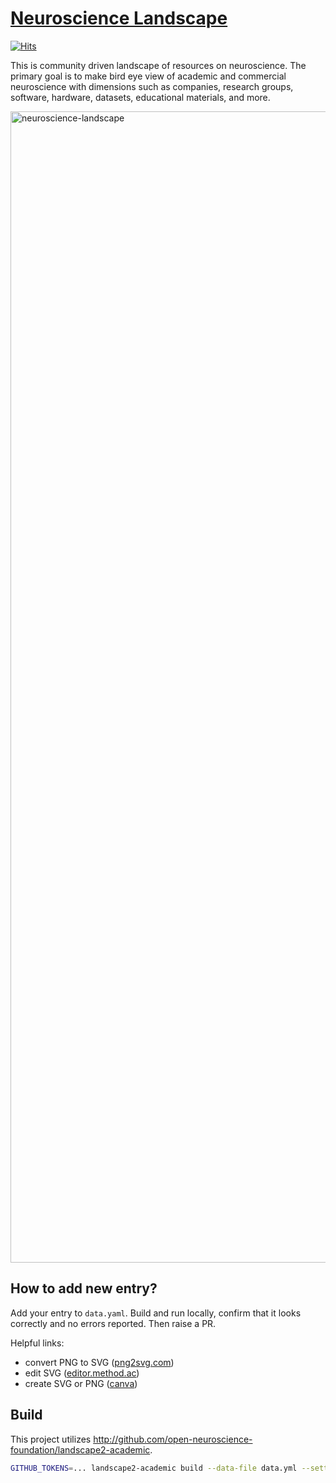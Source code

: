 # [Neuroscience Landscape](http://neuroscience-landscape.com/)

[![Hits](https://hits.seeyoufarm.com/api/count/incr/badge.svg?url=https%3A%2F%2Fgithub.com%2Fopen-neuroscience-foundation%2Fneuroscience-landscape&count_bg=%2379C83D&title_bg=%23555555&icon=&icon_color=%23E7E7E7&title=hits&edge_flat=false)](https://hits.seeyoufarm.com)

This is community driven landscape of resources on neuroscience.
The primary goal is to make bird eye view of academic and commercial neuroscience
with dimensions such as companies, research groups, software, hardware, datasets, educational materials, and more.

<img width="1842" alt="neuroscience-landscape" src="https://github.com/open-neuroscience-foundation/neuroscience-landscape/assets/2933061/960f4f11-4ee2-44ea-adf3-c8352687d0b2">

## How to add new entry?

Add your entry to `data.yaml`. Build and run locally, confirm that it looks correctly and no errors reported. Then raise a PR.

Helpful links:
* convert PNG to SVG ([png2svg.com](https://png2svg.com/#google_vignette))
* edit SVG ([editor.method.ac](https://editor.method.ac))
* create SVG or PNG ([canva](http://canva.com))

## Build

This project utilizes http://github.com/open-neuroscience-foundation/landscape2-academic.

```bash
GITHUB_TOKENS=... landscape2-academic build --data-file data.yml --settings-file settings.yml --guide-file guide.yml --logos-path logos --output-dir build && landscape2-academic serve --landscape-dir build
```
